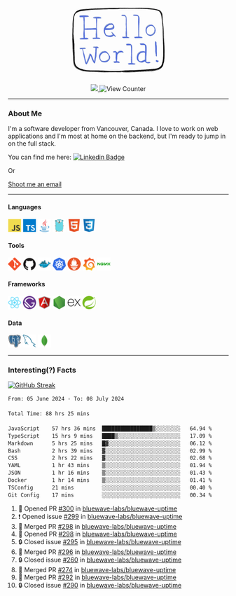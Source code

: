 <div align="center">
    <img src="./img/hello_world.webp" height="200px" width="">
    <div>
        <a href="https://www.linkedin.com/in/ajhollid">
            <img src="https://img.shields.io/badge/LinkedIn-blue"/>
        </a>
        <img src="https://komarev.com/ghpvc/?username=ajhollid&color=yellow" alt="View Counter">
    </div>
</div>

---

### About Me

I'm a software developer from Vancouver, Canada. I love to work on web applications and I'm most at home on the backend, but I'm ready to jump in on the full stack.

You can find me here: [![Linkedin Badge](https://img.shields.io/badge/-ajhollid-blue?style=flat&logo=Linkedin&logoColor=white)](https://www.linkedin.com/in/ajhollid)

Or

[Shoot me an email](mailto:ajhollid@gmail.com)

---

#### Languages

<div>
    <img src="./img/devicons/javascript-original.svg" width=30 height=30 alt="JavaScript">
    <img src="/img/devicons/typescript-original.svg" width=30 height=30 alt="TypeScript">
    <img src="./img/devicons/java-original.svg" width=30 height=30 alt="Java">
    <img src="./img/devicons/go-original.svg" width=30 height=30 alt="Golang">
    <img src="./img/devicons/html5-original.svg" width=30 height=30 alt="HTML 5">
    <img src="./img/devicons/css3-original.svg" width=30 height=30 alt="CSS 3">
</div>

#### Tools

<div>
    <img src="./img/devicons/git-original.svg" width=30 height=30 alt="Git">
    <img src="./img/devicons/github-original.svg" width=30 height=30 alt="Github">
    <img src="./img/devicons/docker-original.svg" width=30 
    height=30 alt="Docker">
    <img src="./img/devicons/kubernetes-original.svg" width=30 height=30 alt="K8">
    <img src="./img/devicons/prometheus-original.svg" width=30 height=30 alt="Prometheus">
    <img src="./img/devicons/grafana-original.svg" width=30 height=30 alt="Grafana">
    <img src="./img/devicons/nginx-original.svg" width=30 height=30 alt="Nginx">
</div>

#### Frameworks

<div>
    <img src="./img/devicons/react-original.svg" width=30 height=30 alt="React">
    <img src="./img/devicons/gatsby-original.svg" width=30 height=30 alt="Gatsby">
    <img src="./img/devicons/angularjs-original.svg" width=30 height=30 alt="AngularJS">
    <img src="./img/devicons/nodejs-original.svg" width=30 height=30 alt="NodeJS">
    <img src="./img/devicons/express-original.svg" width=30 height=30 alt="Express">
    <img src="./img/devicons/spring-original.svg" width=30 height=30 alt="Spring">
</div>

#### Data

<div>
    <img src="./img/devicons/postgresql-original.svg" width=30 height=30 alt="Postgresql">
    <img src="./img/devicons/mysql-original.svg" width=30 height=30 alt="Mysql">
    <img src="./img/devicons/mongodb-original.svg" width=30 height=30 alt="MongoDB">
</div>

---

### Interesting(?) Facts

[![GitHub Streak](http://github-readme-streak-stats.herokuapp.com?user=ajhollid)](https://git.io/streak-stats)

 <!--START_SECTION:waka-->

```txt
From: 05 June 2024 - To: 08 July 2024

Total Time: 88 hrs 25 mins

JavaScript    57 hrs 36 mins  ████████████████▒░░░░░░░░   64.94 %
TypeScript    15 hrs 9 mins   ████▒░░░░░░░░░░░░░░░░░░░░   17.09 %
Markdown      5 hrs 25 mins   █▓░░░░░░░░░░░░░░░░░░░░░░░   06.12 %
Bash          2 hrs 39 mins   ▓░░░░░░░░░░░░░░░░░░░░░░░░   02.99 %
CSS           2 hrs 22 mins   ▓░░░░░░░░░░░░░░░░░░░░░░░░   02.68 %
YAML          1 hr 43 mins    ▒░░░░░░░░░░░░░░░░░░░░░░░░   01.94 %
JSON          1 hr 16 mins    ▒░░░░░░░░░░░░░░░░░░░░░░░░   01.43 %
Docker        1 hr 14 mins    ▒░░░░░░░░░░░░░░░░░░░░░░░░   01.41 %
TSConfig      21 mins         ░░░░░░░░░░░░░░░░░░░░░░░░░   00.40 %
Git Config    17 mins         ░░░░░░░░░░░░░░░░░░░░░░░░░   00.34 %
```

<!--END_SECTION:waka-->


<!--START_SECTION:activity-->
1. 💪 Opened PR [#300](https://github.com/bluewave-labs/bluewave-uptime/pull/300) in [bluewave-labs/bluewave-uptime](https://github.com/bluewave-labs/bluewave-uptime)
2. ❗ Opened issue [#299](https://github.com/bluewave-labs/bluewave-uptime/issues/299) in [bluewave-labs/bluewave-uptime](https://github.com/bluewave-labs/bluewave-uptime)
3. 🎉 Merged PR [#298](https://github.com/bluewave-labs/bluewave-uptime/pull/298) in [bluewave-labs/bluewave-uptime](https://github.com/bluewave-labs/bluewave-uptime)
4. 💪 Opened PR [#298](https://github.com/bluewave-labs/bluewave-uptime/pull/298) in [bluewave-labs/bluewave-uptime](https://github.com/bluewave-labs/bluewave-uptime)
5. 🔒 Closed issue [#295](https://github.com/bluewave-labs/bluewave-uptime/issues/295) in [bluewave-labs/bluewave-uptime](https://github.com/bluewave-labs/bluewave-uptime)
6. 🎉 Merged PR [#296](https://github.com/bluewave-labs/bluewave-uptime/pull/296) in [bluewave-labs/bluewave-uptime](https://github.com/bluewave-labs/bluewave-uptime)
7. 🔒 Closed issue [#260](https://github.com/bluewave-labs/bluewave-uptime/issues/260) in [bluewave-labs/bluewave-uptime](https://github.com/bluewave-labs/bluewave-uptime)
8. 🎉 Merged PR [#274](https://github.com/bluewave-labs/bluewave-uptime/pull/274) in [bluewave-labs/bluewave-uptime](https://github.com/bluewave-labs/bluewave-uptime)
9. 🎉 Merged PR [#292](https://github.com/bluewave-labs/bluewave-uptime/pull/292) in [bluewave-labs/bluewave-uptime](https://github.com/bluewave-labs/bluewave-uptime)
10. 🔒 Closed issue [#290](https://github.com/bluewave-labs/bluewave-uptime/issues/290) in [bluewave-labs/bluewave-uptime](https://github.com/bluewave-labs/bluewave-uptime)
<!--END_SECTION:activity-->
